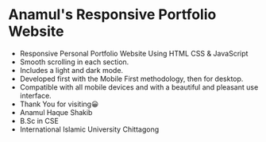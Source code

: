 # Anamul's Responsive Portfolio Website

- Responsive Personal Portfolio Website Using HTML CSS & JavaScript
- Smooth scrolling in each section.
- Includes a light and dark mode.
- Developed first with the Mobile First methodology, then for desktop.
- Compatible with all mobile devices and with a beautiful and pleasant use   interface.
- Thank You for visiting😀
- Anamul Haque Shakib
- B.Sc in CSE
- International Islamic University Chittagong